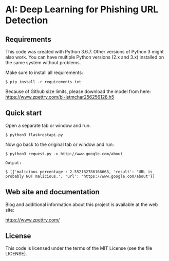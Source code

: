 AI: Deep Learning for Phishing URL Detection
=======================================

Requirements
------------

This code was created with Python 3.6.7. Other versions of Python 3 might also work.  You can have multiple Python
versions (2.x and 3.x) installed on the same system without problems.

Make sure to install all requirements:

    $ pip install -r requirements.txt

Because of Github size limits, please download the model from here: https://www.zpettry.com/bi-lstmchar256256128.h5


Quick start
-----------

Open a separate tab or window and run:

    $ python3 flaskrestapi.py

Now go back to the original tab or window and run:

    $ python3 request.py -u http://www.google.com/about

    Output:

    $ [{'malicious percentage': 2.552182786166668, 'result': 'URL is probably NOT malicious.', 'url': 'https://www.google.com/about'}]


Web site and documentation
--------------------------

Blog and additional information about this project is available at the web site:

  https://www.zpettry.com/

License
-------

This code is licensed under the terms of the MIT License (see the file
LICENSE).
